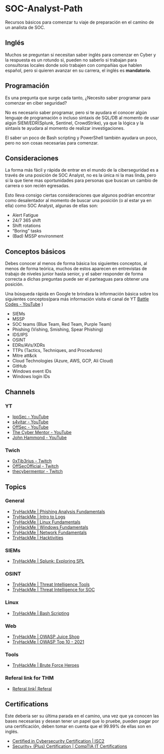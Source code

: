 # SOC-Analyst-Path

Recursos básicos para comenzar tu viaje de preparación en el camino de un analista de SOC.

## Inglés

Muchos se preguntan si necesitan saber inglés para comenzar en Cyber y la respuesta es un rotundo si, pueden no saberlo si trabajan para consultoras locales donde solo trabajen con compañías que hablen español, pero si quieren avanzar en su carrera, el inglés es **mandatorio**.

## Programación

Es una pregunta que surge cada tanto, ¿Necesito saber programar para comenzar en ciber seguridad?

No es necesario saber programar, pero si te ayudara el conocer algún lenguaje de programación o incluso sintaxis de SQL/DB al momento de usar algún SIEM/EDR(Splunk, Sentinel, CrowdStrike), ya que la lógica y la sintaxis te ayudara al momento de realizar investigaciones.

El saber un poco de Bash scripting y PowerShell también ayudara un poco, pero no son cosas necesarias para comenzar.

## Consideraciones

La forma más fácil y rápida de entrar en el mundo de la ciberseguridad es a través de una posición de SOC Analyst, no es la única ni la mas linda, pero si la que tiene mas oportunidades para personas que buscan un cambio de carrera o son recién egresadas.

Esto lleva consigo ciertas consideraciones que algunos podrían encontrar como desalentador al momento de buscar una posición (o al estar ya en ella) como SOC Analyst, algunas de ellas son:

- Alert Fatigue
- 24/7 365 shift
- Shift rotations
- “Boring” tasks
- (Bad) MSSP environment

## Conceptos básicos

Debes conocer al menos de forma básica los siguientes conceptos, al menos de forma teórica, muchos de estos aparecen en entrevistas de trabajo de niveles junior hasta senior, y el saber responder de forma correcta a dichas preguntas puede ser el parteaguas para obtener una posición.

Una búsqueda rápida en Google te brindara la información básica sobre los siguientes conceptos(para más información visita el canal de YT [Battle Codes - YouTube](https://www.youtube.com/@BattleCodes) )

- SIEMs
- MSSP
- SOC teams (Blue Team, Red Team, Purple Team)
- Phishing (Vishing, Smishing, Spear Phishing)
- IDS/IPS
- OSINT
- EDRs/AVs/XDRs
- TTPs (Tactics, Techniques, and Procedures)
- Mitre att&ck
- Cloud Technologies (Azure, AWS, GCP, Ali Cloud)
- GitHub
- Windows event IDs
- Windows login IDs

## Channels

### YT

- [IppSec - YouTube](https://www.youtube.com/@ippsec)
- [s4vitar - YouTube](https://www.youtube.com/@s4vitar)
- [OffSec - YouTube](https://www.youtube.com/@OffSecTraining)
- [The Cyber Mentor - YouTube](https://www.youtube.com/@TCMSecurityAcademy)
- [John Hammond - YouTube](https://www.youtube.com/@_JohnHammond)

### Twich

- [0xTib3rius - Twitch](https://www.twitch.tv/0xtib3rius)
- [OffSecOfficial - Twitch](https://www.twitch.tv/offsecofficial)
- [thecybermentor - Twitch](https://www.twitch.tv/thecybermentor)

## Topics

### General

- [TryHackMe | Phishing Analysis Fundamentals](https://tryhackme.com/room/phishingemails1tryoe)
- [TryHackMe | Intro to Logs](https://tryhackme.com/room/introtologs)
- [TryHackMe | Linux Fundamentals](https://tryhackme.com/module/linux-fundamentals)
- [TryHackMe | Windows Fundamentals](https://tryhackme.com/module/windows-fundamentals)
- [TryHackMe | Network Fundamentals](https://tryhackme.com/module/network-fundamentals)
- [TryHackMe | Hacktivities](https://tryhackme.com/hacktivities?tab=search&page=1&free=free&order=most-popular&difficulty=all&type=all)

### SIEMs

- [TryHackMe | Splunk: Exploring SPL](https://tryhackme.com/room/splunkexploringspl)

### OSINT

- [TryHackMe | Threat Intelligence Tools](https://tryhackme.com/room/threatinteltools)
- [TryHackMe | Threat Intelligence for SOC](https://tryhackme.com/room/threatintelligenceforsoc)

### Linux

- [TryHackMe | Bash Scripting](https://tryhackme.com/room/bashscripting)

### Web

- [TryHackMe | OWASP Juice Shop](https://tryhackme.com/room/owaspjuiceshop)
- [TryHackMe | OWASP Top 10 - 2021](https://tryhackme.com/room/owasptop102021)

### Tools

- [TryHackMe | Brute Force Heroes](https://tryhackme.com/room/bruteforceheroes)

### Referal link for THM

- [Referal link| Referal](https://tryhackme.com/signup?referrer=61020219ed4bc800505987ad)

## Certifications

Este debería ser su última parada en el camino, una vez que ya conocen las bases necesarias y desean tener un papel que lo pruebe, pueden pagar por una certificación, deben tomar en cuenta que el 99.99% de ellas son en inglés.

- [Certified in Cybersecurity Certification | ISC2](https://www.isc2.org/Certifications/CC)
- [Security+ (Plus) Certification | CompTIA IT Certifications](https://www.comptia.org/certifications/security)
